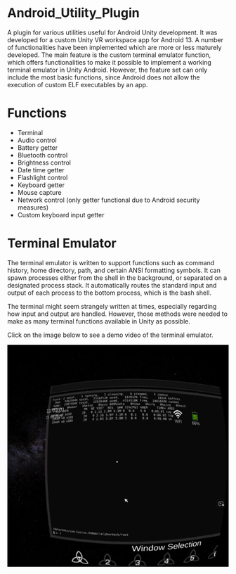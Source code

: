 # Android_Utility_Plugin
A plugin for various utilities useful for Android Unity development. It was developed for a custom Unity VR workspace app for Android 13. A number of functionalities have been implemented which are more or less maturely developed. The main feature is the custom terminal emulator function, which offers functionalities to make it possible to implement a working terminal emulator in Unity Android. However, the feature set can only include the most basic functions, since Android does not allow the execution of custom ELF executables by an app.

# Functions
- Terminal
- Audio control
- Battery getter
- Bluetooth control
- Brightness control
- Date time getter
- Flashlight control
- Keyboard getter
- Mouse capture
- Network control (only getter functional due to Android security measures)
- Custom keyboard input getter

# Terminal Emulator
The terminal emulator is written to support functions such as command history, home directory, path, and certain ANSI formatting symbols. It can spawn processes either from the shell in the background, or separated on a designated process stack. It automatically routes the standard input and output of each process to the bottom process, which is the bash shell.

The terminal might seem strangely written at times, especially regarding how input and output are handled. However, those methods were needed to make as many terminal functions available in Unity as possible.

Click on the image below to see a demo video of the terminal emulator.

[![VR Terminal Screenshot](Images/Screenshot.png)](https://youtu.be/0Mu04yYoRx0)